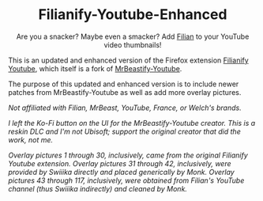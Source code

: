 <div align = center>

# Filianify-Youtube-Enhanced

Are you a snacker? Maybe even a smacker?
Add [Filian](https://twitch.tv/filian) to your YouTube video thumbnails!

</div>

This is an updated and enhanced version of the Firefox extension [Filianify Youtube](https://addons.mozilla.org/en-US/firefox/addon/filianify-youtube/), which itself is a fork of [MrBeastify-Youtube](https://github.com/MagicJinn/MrBeastify-Youtube/).

The purpose of this updated and enhanced version is to include newer patches from MrBeastify-Youtube as well as add more overlay pictures.

*Not affiliated with Filian, MrBeast, YouTube, France, or Welch's brands.*

*I left the Ko-Fi button on the UI for the MrBeastify-Youtube creator. This is a reskin DLC and I'm not Ubisoft; support the original creator that did the work, not me.*

*Overlay pictures 1 through 30, inclusively, came from the original Filianify Youtube extension.*
*Overlay pictures 31 through 42, inclusively, were provided by Swiiika directly and placed generically by Monk.*
*Overlay pictures 43 through 117, inclusively, were obtained from Filian's YouTube channel (thus Swiiika indirectly) and cleaned by Monk.*
